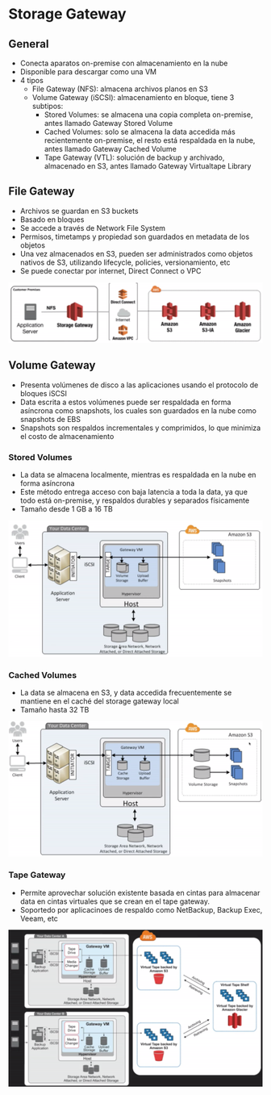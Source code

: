 # Storage Gateway

## General

- Conecta aparatos on-premise con almacenamiento en la nube
- Disponible para descargar como una VM
- 4 tipos
	- File Gateway (NFS): almacena archivos planos en S3
	- Volume Gateway (iSCSI): almacenamiento en bloque, tiene 3 subtipos:
		- Stored Volumes: se almacena una copia completa on-premise, antes llamado Gateway Stored Volume
		- Cached Volumes: solo se almacena la data accedida más recientemente on-premise, el resto está respaldada en la nube, antes llamado Gateway Cached Volume
		- Tape Gateway (VTL): solución de backup y archivado, almacenado en S3, antes llamado Gateway Virtualtape Library

## File Gateway

- Archivos se guardan en S3 buckets
- Basado en bloques
- Se accede a través de Network File System
- Permisos, timetamps y propiedad son guardados en metadata de los objetos
- Una vez almacenados en S3, pueden ser administrados como objetos nativos de S3, utilizando lifecycle, policies, versionamiento, etc
- Se puede conectar por internet, Direct Connect o VPC

![](img/file-gateway.png)

## Volume Gateway

- Presenta volúmenes de disco a las aplicaciones usando el protocolo de bloques iSCSI
- Data escrita a estos volúmenes puede ser respaldada en forma asíncrona como snapshots, los cuales son guardados en la nube como snapshots de EBS
- Snapshots son respaldos incrementales y comprimidos, lo que minimiza el costo de almacenamiento

### Stored Volumes

- La data se almacena localmente, mientras es respaldada en la nube en forma asíncrona
- Este método entrega acceso con baja latencia a toda la data, ya que todo está on-premise, y respaldos durables y separados físicamente
- Tamaño desde 1 GB a 16 TB

![](img/stored-volumes.png)

### Cached Volumes

- La data se almacena en S3, y data accedida frecuentemente se mantiene en el caché del storage gateway local
- Tamaño hasta 32 TB

![](img/cached-volumes.png)

### Tape Gateway

- Permite aprovechar solución existente basada en cintas para almacenar data en cintas virtuales que se crean en el tape gateway. 
- Soportedo por aplicacinoes de respaldo como NetBackup, Backup Exec, Veeam, etc

![](img/tape-gateway.png)